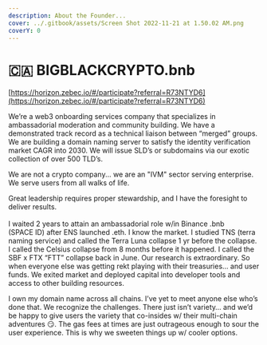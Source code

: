 ```yaml
---
description: About the Founder...
cover: ../.gitbook/assets/Screen Shot 2022-11-21 at 1.50.02 AM.png
coverY: 0
---
```


# 🇨🇦 BIGBLACKCRYPTO.bnb

[https://horizon.zebec.io/#/participate?referral=R73NTYD6](https://horizon.zebec.io/#/participate?referral=R73NTYD6)

We’re a web3 onboarding services company that specializes in ambassadorial moderation and community building. We have a demonstrated track record as a technical liaison between “merged” groups. We are building a domain naming server to satisfy the identity verification market CAGR into 2030. We will issue SLD’s or subdomains via our exotic collection of over 500 TLD’s.

We are not a crypto company... we are an "IVM" sector serving enterprise. We serve users from all walks of life.&#x20;

Great leadership requires proper stewardship, and I have the foresight to deliver results.\
\
I waited 2 years to attain an ambassadorial role w/in Binance .bnb \
(SPACE ID) after ENS launched .eth. I know the market. I studied TNS (terra naming service) and called the Terra Luna collapse 1 yr before the collapse. I called the Celsius collapse from 8 months before it happened. I called the SBF x FTX “FTT” collapse back in June. Our research is extraordinary. So when everyone else was getting rekt playing with their treasuries… and user funds. We exited market and deployed capital into developer tools and access to other building resources.

I own my domain name across all chains. I’ve yet to meet anyone else who’s done that. We recognize the challenges. There just isn’t variety… and we’d be happy to give users the variety that co-insides w/ their multi-chain adventures 😏. The gas fees at times are just outrageous enough to sour the user experience. This is why we sweeten things up w/ cooler options.

